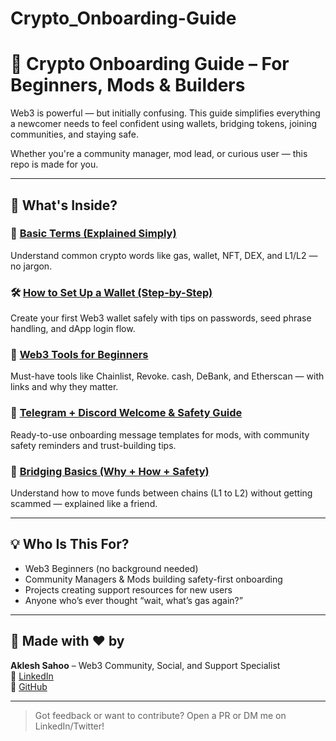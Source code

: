 # Crypto_Onboarding-Guide

# 🧠 Crypto Onboarding Guide – For Beginners, Mods & Builders

Web3 is powerful — but initially confusing. This guide simplifies everything a newcomer needs to feel confident using wallets, bridging tokens, joining communities, and staying safe.

Whether you're a community manager, mod lead, or curious user — this repo is made for you.

---

## 📂 What's Inside?

### 📘 [Basic Terms (Explained Simply)](Crypto-Onboarding-Guide/basic-terms.md)  
Understand common crypto words like gas, wallet, NFT, DEX, and L1/L2 — no jargon.

### 🛠️ [How to Set Up a Wallet (Step-by-Step)](Crypto-Onboarding-Guide/how-to-setup-wallet.md)  
Create your first Web3 wallet safely with tips on passwords, seed phrase handling, and dApp login flow.

### 🧰 [Web3 Tools for Beginners](Crypto-Onboarding-Guide/tools-for-beginners.md)  
Must-have tools like Chainlist, Revoke. cash, DeBank, and Etherscan — with links and why they matter.

### 💬 [Telegram + Discord Welcome & Safety Guide](Crypto-Onboarding-Guide/telegram-discord-intro.md)  
Ready-to-use onboarding message templates for mods, with community safety reminders and trust-building tips.

### 🌉 [Bridging Basics (Why + How + Safety)](Crypto-Onboarding-Guide/bridging-basics.md)  
Understand how to move funds between chains (L1 to L2) without getting scammed — explained like a friend.

---

## 💡 Who Is This For?

- Web3 Beginners (no background needed)  
- Community Managers & Mods building safety-first onboarding  
- Projects creating support resources for new users  
- Anyone who’s ever thought “wait, what’s gas again?”

---

## 🙌 Made with ❤️ by

**Aklesh Sahoo** – Web3 Community, Social, and Support Specialist  
🔗 [LinkedIn](https://www.linkedin.com/in/aklesh-sahoo-040202317/)  
🔗 [GitHub](https://github.com/Aks4037)

---

> Got feedback or want to contribute? Open a PR or DM me on LinkedIn/Twitter!
